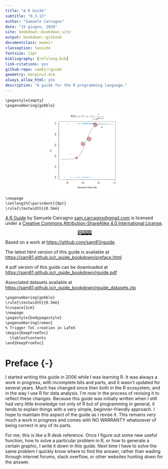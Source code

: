 ```yaml
--- 
title: "A R Guide"
subtitle: "0.3.13"
author: "Samuele Carcagno"
date: "15 giugno, 2020"
site: bookdown::bookdown_site
output: bookdown::gitbook
documentclass: memoir
classoption: twoside
fontsize: 12pt
bibliography: [refslong.bib]
link-citations: yes
github-repo: sam81/rguide
geometry: margin=3.4cm
always_allow_html: yes
description: "A guide for the R programming language."
---
```


```{=latex}
\pagestyle{empty}
\pagenumbering{gobble}
```

<img src="images/psych_fun.png" width="225" style="display: block; margin: auto;" />

```{=latex}
\newpage
\setlength{\parindent}{0pt}
\rule{\textwidth}{0.5mm}
```

[A R Guide](http://samcarcagno.altervista.org/soft/r.html) by Samuele Carcagno <sam.carcagno@gmail.com> is licensed under a [Creative Commons Attribution-ShareAlike 4.0 International License](http://creativecommons.org/licenses/by-sa/4.0/). 


<img src="images/by-sa_88x31.png" width="44" style="display: block; margin: auto;" />

Based on a work at https://github.com/sam81/rguide.

The latest html version of this guide is available at https://sam81.github.io/r_guide_bookdown/preface.html

A pdf version of this guide can be downloaded at https://sam81.github.io/r_guide_bookdown/rguide.pdf

Associated datasets available at https://sam81.github.io/r_guide_bookdown/rguide_datasets.zip

```{=latex}
\pagenumbering{gobble}
\rule{\textwidth}{0.5mm}
%\vspace{1cm}
\newpage
\pagestyle{bodypagestyle}
\pagenumbering{roman}
% Trigger ToC creation in LaTeX
\begin{KeepFromToc}
  \tableofcontents
\end{KeepFromToc}
```

# Preface {-}

I started writing this guide in 2006 while I was learning R. It was always a work in progress, with incomplete bits and parts, and it wasn't updated for several years. Much has changed since then both in the R ecosystem, and in the way I use R for data analysis. I'm now in the process of revising it to reflect these changes. Because this guide was initially written when I still had very little knowledge not only of R but of programming in general, it tends to explain things with a very simple, beginner-friendly approach. I hope to maintain this aspect of the guide as I revise it. This remains very much a work in progress and  comes with NO WARRANTY whatsoever of being correct in any of its parts.

For me, this is like a R desk reference. Once I figure out some new useful function, how to solve a particular problem in R, or how to generate a certain graphic, I write it down in this guide. Next time I have to solve the same problem I quickly know where to find the answer, rather than wading through internet forums, stack overflow, or other websites hunting down for the answer.


